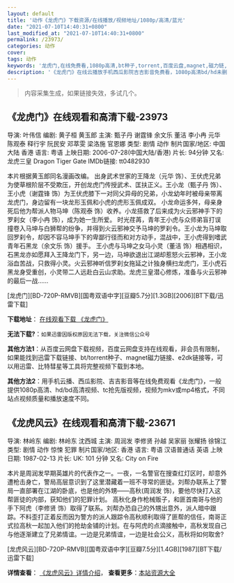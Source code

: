 ```yaml
---
layout: default
title: '动作《龙虎门》下载资源/在线播放/视频地址/1080p/高清/蓝光'
date: "2021-07-10T14:40:31+0800"
last_modified_at: "2021-07-10T14:40:31+0800"
permalink: /23973/
categories: 动作
cover:
tags: 动作
keywords: '龙虎门,在线免费看,1080p高清,bt种子,torrent,百度云盘,magnet,磁力链,迅雷下载资源'
description: '《龙虎门》在线云播放手机西瓜影院吉吉影音免费看，1080p高清bd/hd未删减完整版和tc抢先枪版，mkv/mp4格式，附带bt/torrent种子、magnet/磁力链、百度云盘、网盘资源迅雷下载链接'
---
```


>内容采集生成，如果链接失效，多试几个。


## 《龙虎门》在线观看和高清下载-23973

导演: 叶伟信 编剧: 黄子桓 黄玉郎 主演: 甄子丹 谢霆锋 余文乐 董洁 李小冉 元华 陈观泰 释行宇 阮民安 邓萃雯 梁洛施 官恩娜 类型: 剧情 动作 制片国家/地区: 中国大陆 香港 语言: 粤语 上映日期: 2006-07-28(中国大陆/香港) 片长: 94分钟 又名: 龙虎三皇 Dragon Tiger Gate IMDb链接: tt0482930

本片根据黄玉郎同名漫画改编。 出身武术世家的王降龙（元华 饰）、王伏虎兄弟为使草根阶层不受欺压，开创龙虎门传授武术、匡扶正义。王小龙（甄子丹 饰）、王小虎（谢霆锋 饰）为王伏虎膝下一对同父异母的兄弟，小龙幼年时被母亲带离龙虎门，身边留有一块龙形玉佩和小虎的虎形玉佩成双。 小龙命运多舛，母亲身死后他为帮派人物马坤（陈观泰 饰）收养。小龙搭救了后来成为火云邪神手下的罗刹女（李小冉 饰），成为她一生所爱。 时光荏苒，青年王小虎与众师弟盲打误撞卷入马坤与白狮帮的纷争，并得到火云邪神交予马坤的罗刹令。王小龙为马坤取回罗刹令，却因不容马坤手下的卑鄙行径而和对方动手，混战中，王小虎得到嗜武青年石黑龙（余文乐 饰）援手。 王小虎与马坤之女马小灵（董洁 饰）相遇相识，石黑龙亦如愿拜入王降龙门下，另一边，马坤欲退出江湖却惹怒火云邪神，王小龙浴血苦战，只救得小灵。火云邪神听信罗刹女拖延之计独身横扫龙虎门，王小虎石黑龙身受重创，小灵带二人远赴白云山求助。龙虎三皇潜心修炼，准备与火云邪神的最后一战……


[龙虎门][BD-720P-RMVB][国粤双语中字][豆瓣5.7分][1.3GB][2006][BT下载/迅雷下载]

**下载地址**： [在线观看下载 《龙虎门》](https://www.btdx8.com/torrent/dragon_tiger_gate_2006.html) 


**无法下载?**：`如果迅雷因版权原因无法下载，关注微信公众号 `

**其他方法1**：从百度云网盘下载视频，百度云网盘支持在线观看，非会员有限制，如果能找到迅雷下载链接、bt/torrent种子、magnet磁力链接、e2dk链接等，可以用迅雷、比特彗星等工具将完整视频下载到本地。

**其他方法2**：用手机云播、西瓜影院、吉吉影音等在线免费观看《龙虎门》，一般提供1080p高清、hd/bd高清视频、tc抢先版视频，视频为mkv或mp4格式，不同站点视频质量和播放速度不同。


## 《龙虎风云》在线观看和高清下载-23671

导演: 林岭东 编剧: 林岭东 沈西城 主演: 周润发 李修贤 孙越 吴家丽 张耀扬 徐锦江 类型: 剧情 动作 惊悚 犯罪 制片国家/地区: 香港 语言: 粤语 汉语普通话 英语 上映日期: 1987-02-13 片长: UK: 101 分钟 又名: City on Fire

本片是周润发早期英雄片的代表作之一。一夜，一名警官在搜查红灯区时，却意外遭枪击身亡，警局高层意识到了这里潜藏着一班不寻常的匪徒。刘帮办联系上了警局一直部署在江湖的卧底，也是他的外甥――高秋(周润发 饰)，要他尽快打入这帮匪徒的内部，获知他们的犯罪计划。 高秋化身作枪械贩子，和匪首南哥与他的手下阿虎（李修贤 饰）取得了联系。刘帮办恐自己的外甥出意外，派人暗中跟踪。不料歪打正着反而因为警方的派人跟踪令高秋顺利取得了匪帮的信任，南哥正式拉高秋一起加入他们的抢劫金铺的计划。在与阿虎的点滴接触中，高秋发现自己与他逐渐建立了兄弟情谊。一边是兄弟情谊，一边是社会公义，高秋将如何取舍?


[龙虎风云][BD-720P-RMVB][国粤双语中字][豆瓣7.5分][1.4GB][1987][BT下载/迅雷下载]

**详情查看**： [《龙虎风云》详情介绍](/movie/23671/)， **查看更多**：[本站资源大全](/movie/t/all/)

